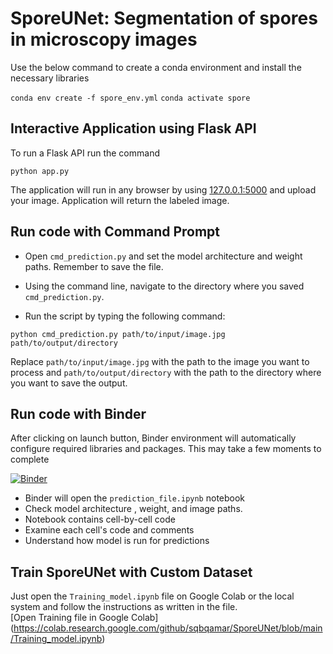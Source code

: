 # SporeUNet: Segmentation of spores in microscopy images

Use the below command to create a conda environment and install the necessary libraries

`conda env create -f spore_env.yml`
`conda activate spore`


## Interactive Application using Flask API

To run a Flask API run the command

`python app.py`

The application will run in any browser by using [127.0.0.1:5000](http://127.0.0.1:5000) and upload your image. Application will return the labeled image.

## Run code with Command Prompt 
- Open `cmd_prediction.py` and set the model architecture and weight paths. Remember to save the file. 

- Using the command line, navigate to the directory where you saved `cmd_prediction.py`. 

- Run the script by typing the following command:

`python cmd_prediction.py path/to/input/image.jpg path/to/output/directory`

Replace `path/to/input/image.jpg` with the path to the image you want to process and `path/to/output/directory` with the path to the directory where you want to save the output. 


## Run code with Binder
After clicking on launch button, Binder environment will automatically configure required libraries and packages. This may take a few moments to complete   

[![Binder](https://mybinder.org/badge_logo.svg)](https://mybinder.org/v2/gh/sqbqamar/SporeUNet/master?labpath=prediction_file.ipynb)

- Binder will open the `prediction_file.ipynb` notebook
- Check model architecture , weight, and image paths. 
- Notebook contains cell-by-cell code
- Examine each cell's code and comments
- Understand how model is run for predictions

## Train SporeUNet with Custom Dataset
Just open the `Training_model.ipynb` file on Google Colab or the local system and follow the instructions as written in the file.  
[Open Training file in Google Colab] (https://colab.research.google.com/github/sqbqamar/SporeUNet/blob/main/Training_model.ipynb)
